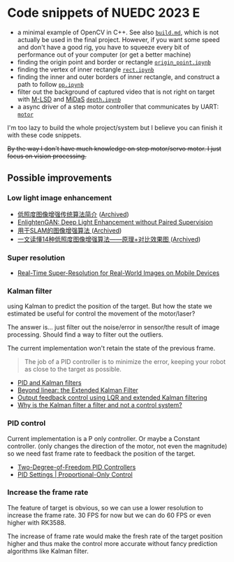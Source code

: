 # Code snippets of NUEDC 2023 E

- a minimal example of OpenCV in C++. See also [`build.md`](build.md), which is not actually be used in the final project. However, if you want some speed and don't have a good rig, you have to squeeze every bit of performance out of your computer (or get a better machine)
- finding the origin point and border or rectangle [`origin_point.ipynb`](origin_point.ipynb)
- finding the vertex of inner rectangle [`rect.ipynb`](rect.ipynb)
- finding the inner and outer borders of inner rectangle, and construct a path to follow [`pp.ipynb`](pp.ipynb)
- filter out the background of captured video that is not right on target with [M-LSD](https://github.com/navervision/mlsd) and [MiDaS](https://github.com/isl-org/MiDaS) [`depth.ipynb`](depth.ipynb)
- a async driver of a step motor controller that communicates by UART: [`motor`](motor)

I'm too lazy to build the whole project/system but I believe you can finish it with these code snippets.

~~By the way I don't have much knowledge on step motor/servo motor. I just focus on vision processing.~~

## Possible improvements

### Low light image enhancement

- [低照度图像增强传统算法简介](https://zhuanlan.zhihu.com/p/602311030) ([Archived](https://archive.md/Dg8Kh))
- [EnlightenGAN: Deep Light Enhancement without Paired Supervision](https://arxiv.org/abs/1906.06972)
- [用于SLAM的图像增强算法 ](http://luohanjie.com/2018-11-01/image-enhancement-for-slam.html) ([Archived](https://archive.md/t99fi))
- [一文读懂14种低照度图像增强算法——原理+对比效果图 ](https://juejin.cn/post/7236028062872469564) ([Archived](https://archive.md/TSqv5))

### Super resolution

- [Real-Time Super-Resolution for Real-World Images on Mobile Devices](https://arxiv.org/abs/2206.01777)

### Kalman filter

using Kalman to predict the position of the target. But how the state we estimated be useful for control the movement of the motor/laser?

The answer is... just filter out the noise/error in sensor/the result of image processing. Should find a way to filter out the outliers.

The current implementation won't retain the state of the previous frame.

> The job of a PID controller is to minimize the error, keeping your robot as close to the target as possible.

- [PID and Kalman filters](https://robotics.stackexchange.com/questions/16409/pid-and-kalman-filters)
- [Beyond linear: the Extended Kalman Filter](https://quantdare.com/beyond-linear-the-extended-kalman-filter/)
- [Output feedback control using LQR and extended Kalman filtering](https://python-control.readthedocs.io/en/latest/pvtol-outputfbk.html)
- [Why is the Kalman filter a filter and not a control system?](https://robotics.stackexchange.com/questions/18592/why-is-the-kalman-filter-a-filter-and-not-a-control-system)

### PID control

Current implementation is a P only controller. Or maybe a Constant controller. (only changes the direction of the motor, not even the magnitude)
so we need fast frame rate to feedback the position of the target.

- [Two-Degree-of-Freedom PID Controllers](https://www.mathworks.com/help/control/ug/two-degree-of-freedom-2-dof-pid-controllers.html)
- [PID Settings | Proportional-Only Control ](https://www.youtube.com/watch?v=E780BPOjKwM)

### Increase the frame rate

The feature of target is obvious, so we can use a lower resolution to increase the frame rate.
30 FPS for now but we can do 60 FPS or even higher with RK3588.

The increase of frame rate would make the fresh rate of the target position higher and thus make the control more accurate
without fancy prediction algorithms like Kalman filter.
